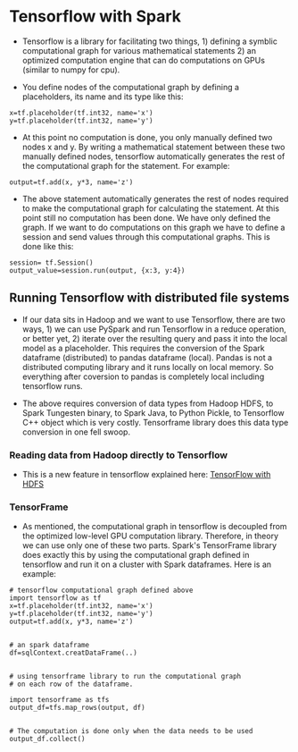 

# Tensorflow with Spark

- Tensorflow is a library for facilitating two things, 1) defining a symblic computational graph for various mathematical statements 2) an optimized computation engine that can do computations on GPUs (similar to numpy for cpu). 

- You define nodes of the computational graph by defining a placeholders, its name and its type like this:

```
x=tf.placeholder(tf.int32, name='x')
y=tf.placeholder(tf.int32, name='y')
```

- At this point no computation is done, you only manually defined two nodes x and y. By writing a mathematical statement between these two manually defined nodes, tensorflow automatically generates the rest of the computational graph for the statement. For example:

```
output=tf.add(x, y*3, name='z')
```

- The above statement automatically generates the rest of nodes required to make the computational graph for calculating the statement. At this point still no computation has been done. We have only defined the graph. If we want to do computations on this graph we have to define a session and send values through this computational graphs. This is done like this:

```
session= tf.Session()
output_value=session.run(output, {x:3, y:4})
```

## Running Tensorflow with distributed file systems
- If our data sits in Hadoop and we want to use Tensorflow, there are two ways, 1) we can use PySpark and run Tensorflow in a reduce operation, or better yet, 2) iterate over the resulting query and pass it into the local model as a placeholder. This requires the conversion of the Spark dataframe (distributed) to pandas dataframe (local). Pandas is not a distributed computing library and it runs locally on local memory. So everything after coversion to pandas is completely local including tensorflow runs. 

- The above requires conversion of data types from Hadoop HDFS, to Spark Tungesten binary, to Spark Java, to Python Pickle, to Tensorflow C++ object which is very costly. Tensorframe library does this data type conversion in one fell swoop.

### Reading data from Hadoop directly to Tensorflow
- This is a new feature in tensorflow explained here: [TensorFlow with HDFS](https://www.tensorflow.org/deploy/hadoop) 


### TensorFrame
- As mentioned, the computational graph in tensorflow is decoupled from the optimized low-level GPU computation library. Therefore, in theory we can use only one of these two parts. Spark's TensorFrame library does exactly this by using the computational graph defined in tensorflow and run it on a cluster with Spark dataframes. Here is an example:

```
# tensorflow computational graph defined above
import tensorflow as tf
x=tf.placeholder(tf.int32, name='x')
y=tf.placeholder(tf.int32, name='y')
output=tf.add(x, y*3, name='z')


# an spark dataframe
df=sqlContext.creatDataFrame(..)


# using tensorframe library to run the computational graph 
# on each row of the dataframe. 

import tensorframe as tfs
output_df=tfs.map_rows(output, df)


# The computation is done only when the data needs to be used
output_df.collect()

```



